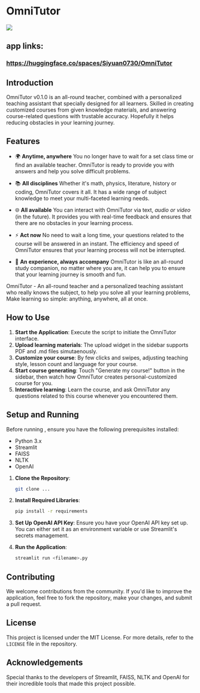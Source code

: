 # OmniTutor

![](https://siyuan-harry.oss-cn-beijing.aliyuncs.com/oss://siyuan-harry/20231021212525.png)

## app links: 

### https://huggingface.co/spaces/Siyuan0730/OmniTutor

## Introduction

OmniTutor v0.1.0 is an all-round teacher, combined with a personalized teaching assistant that specially designed for all learners. Skilled in creating customized courses from given knowledge materials, and answering course-related questions with trustable accuracy. Hopefully it helps reducing obstacles in your learning journey.

## Features

- 🌍 **Anytime, anywhere**
    You no longer have to wait for a set class time or find an available teacher. OmniTutor is ready to provide you with answers and help you solve difficult problems.

- 📚 **All disciplines**
    Whether it's math, physics, literature, history or coding, OmniTutor covers it all. It has a wide range of subject knowledge to meet your multi-faceted learning needs.

- 🌐 **All available**
    You can interact with OmniTutor via text, *audio or video* (in the future). It provides you with real-time feedback and ensures that there are no obstacles in your learning process.

- ⚡ **Act now**
    No need to wait a long time, your questions related to the course will be answered in an instant. The efficiency and speed of OmniTutor ensures that your learning process will not be interrupted.

- 🚀 **An experience, always accompany**
    OmniTutor is like an all-round study companion, no matter where you are, it can help you to ensure that your learning journey is smooth and fun.

OmniTutor - An all-round teacher and a personalized teaching assistant who really knows the subject, to help you solve all your learning problems, Make learning so simple: anything, anywhere, all at once.

## How to Use

1. **Start the Application**: Execute the script to initiate the OmniTutor interface.
2. **Upload learning materials**: The upload widget in the sidebar supports PDF and .md files simutaenously.
3. **Customize your course**: By few clicks and swipes, adjusting teaching style, lesson count and language for your course.
4. **Start course generating**: Touch "Generate my course!" button in the sidebar, then watch how OmniTutor creates personal-customized course for you.
5. **Interactive learning**: Learn the course, and ask OmniTutor any questions related to this course whenever you encountered them.

## Setup and Running

Before running , ensure you have the following prerequisites installed:

- Python 3.x
- Streamlit
- FAISS
- NLTK
- OpenAI

1. **Clone the Repository**:
   ```bash
   git clone ...
   ```

2. **Install Required Libraries**:
   ```bash
   pip install -r requirements
   ```

3. **Set Up OpenAI API Key**:
   Ensure you have your OpenAI API key set up. You can either set it as an environment variable or use Streamlit's secrets management.

4. **Run the Application**:
   ```bash
   streamlit run <filename>.py
   ```

## Contributing

We welcome contributions from the community. If you'd like to improve the application, feel free to fork the repository, make your changes, and submit a pull request.

## License

This project is licensed under the MIT License. For more details, refer to the `LICENSE` file in the repository.

## Acknowledgements

Special thanks to the developers of Streamlit, FAISS, NLTK and OpenAI for their incredible tools that made this project possible.